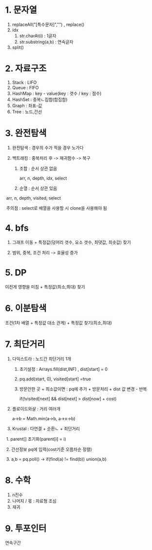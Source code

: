 # 1. 문자열

1. replaceAll("[특수문자]","") , replace()
2. idx
   1. str.charAt(i) : 1글자
   2. str.substring(a,b) : 연속글자
3. split()



# 2. 자료구조

1. Stack : LIFO
2. Queue : FIFO
3. HashMap : key - value(key : 갯수   /   key : 점수)
4. HashSet : 중복ㄴ집합(합집합)
5. Graph : 좌표-값
6. Tree : 노드,간선



# 3. 완전탐색

1. 완전탐색 : 경우의 수가 적을 경우 노가다

2. 백트래킹 : 중복처리 후 -> 재귀함수 -> 복구

   1. 조합 : 순서 상관 없음

      arr, n, depth, idx, select

   2. 순열 : 순서 상관 있음

​				arr, n, depth, visited, select

​	주의점 : select로 배열을 사용할 시 clone을 사용해야 됨

# 4. bfs

1. 그래프 이동 + 특정값(덩어리 갯수, 요소 갯수, 최댓값, 최솟값) 찾기

2. 범위, 중복, 조건 처리 -> 효율성 증가 

   

# 5. DP

이전게 영향을 미침 + 특정값(최소,최대) 찾기



# 6. 이분탐색

조건(1차 배열 + 특정값 대소 관계) + 특정값 찾기(최소,최대)



# 7. 최단거리

1. 다익스트라 :  노드간 최단거리 1개

   1. 초기설정 : Arrays.fill(dist,INF) , dist[start] = 0

   2. pq.add(start, 0), visited[start] =true

   3. 방문안한 곳 + 최소값이면  : pq에 추가 + 방문처리 + dist 값 변경      -   반복

      if(!visited[next] && dist[next] > dist[now] + cost) 

2. 플로이드와샬 : 거리 여러개 

   a->b = Math.min(a->b, a->x->b)

3. Krustal : 다연결 + 순환ㄴ + 최단거리

​		1. parent[] 초기화(parent[i] = i)

​		2. 간선정보 pq에 입력(cost기준 오름차순 정렬)

​		3. a,b = pq.poll()   ->    if(find(a) != find(b)) union(a,b)

# 8. 수학

1. n진수
2. 나머지 / 몫 : 자료형 조심
3. 재귀



# 9. 투포인터

연속구간 